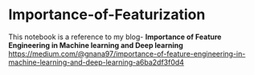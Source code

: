 # Importance-of-Featurization
This notebook is a reference to my blog- **Importance of Feature Engineering in Machine learning and Deep learning** 
<br>https://medium.com/@gnana97/importance-of-feature-engineering-in-machine-learning-and-deep-learning-a6ba2df3f0d4
